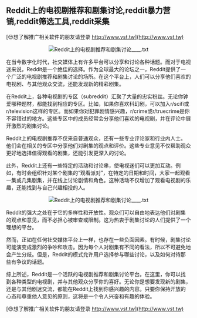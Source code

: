 ## **Reddit上的电视剧推荐和剧集讨论,reddit暴力营销,reddit筛选工具,reddit采集**

[😍想了解推广相关软件的朋友请登录 http://www.vst.tw](http://www.vst.tw)

 <center><img src="https://vst.tw/MP4/tuiguang/png/0.png" alt="Reddit上的电视剧推荐和剧集讨论____.txt"></center>

在当今数字化时代，社交媒体上有许多平台可以分享和讨论各种话题。而对于电视迷来说，Reddit是一个绝佳的选择。作为全球最大的论坛之一，Reddit提供了一个广泛的电视剧推荐和剧集讨论的场所。在这个平台上，人们可以分享他们喜欢的电视剧、与其他观众交流，还能发现新的精彩剧集。

在Reddit上，各种电视剧的专区（subreddit）汇聚了大量的忠实粉丝。无论你钟爱哪种题材，都能找到相应的专区。比如，如果你喜欢科幻剧，可以加入r/scifi或r/television这样的专区。而如果你对犯罪剧情感兴趣，r/crime或r/truecrime是你不容错过的地方。这些专区中的成员经常会分享他们喜欢的电视剧，并在评论中展开激烈的剧集讨论。

Reddit上的电视剧推荐不仅来自普通观众，还有一些专业评论家和行业内人士。他们会在相关的专区中分享他们对剧集的观点和评价。这些专业意见不仅帮助观众更好地选择值得观看的剧集，还能引发更深入的讨论。

此外，Reddit上还有一些特定的活动和讨论串，使电视迷们可以更加互动。例如，有时会组织针对某个剧集的“观看派对”，在特定的日期和时间，大家一起观看一集或几集剧集，并在线上讨论剧情和角色。这种活动不仅增加了观看电视剧的乐趣，还能找到与自己兴趣相投的人。

 <center><img src="https://vst.tw/MP4/tuiguang/png/3.png" alt="Reddit上的电视剧推荐和剧集讨论____.txt"></center>

Reddit的强大之处在于它的多样性和开放性。观众们可以自由地表达他们对剧集的观点和意见，而不必担心被审查或限制。这为热衷于剧集讨论的人们提供了一个理想的平台。

然而，正如在任何社交媒体平台上一样，也存在一些负面因素。有时候，剧集讨论可能演变成激烈的争吵和攻击。因为每个人对剧集有不同的看法，所以不可避免地会产生分歧。但是，Reddit的模式允许用户选择参与哪些讨论，以及如何对待那些有争议的话题。

综上所述，Reddit是一个活跃的电视剧推荐和剧集讨论平台。在这里，你可以找到各种类型的电视剧，并与其他观众分享你的喜好。无论你是想要发现新的剧集，还是与其他剧迷交流，都能在Reddit上找到你感兴趣的内容。只要你保持开放的心态和尊重他人意见的原则，这将是一个令人兴奋和有趣的体验。

[😍想了解推广相关软件的朋友请登录 http://www.vst.tw](http://www.vst.tw)



